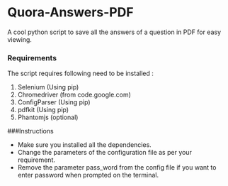 # Quora-Answers-PDF

A cool python script to save all the answers of a question in PDF for easy viewing. 

### Requirements

The script requires following need to be installed :

1. Selenium (Using pip)
2. Chromedriver (from code.google.com)
3. ConfigParser (Using pip)
4. pdfkit (Using pip)
5. Phantomjs (optional)



###Instructions

* Make sure you installed all the dependencies.
* Change the parameters of the configuration file as per your requirement.
* Remove the parameter pass_word from the config file if you want to enter password when prompted on the terminal.

